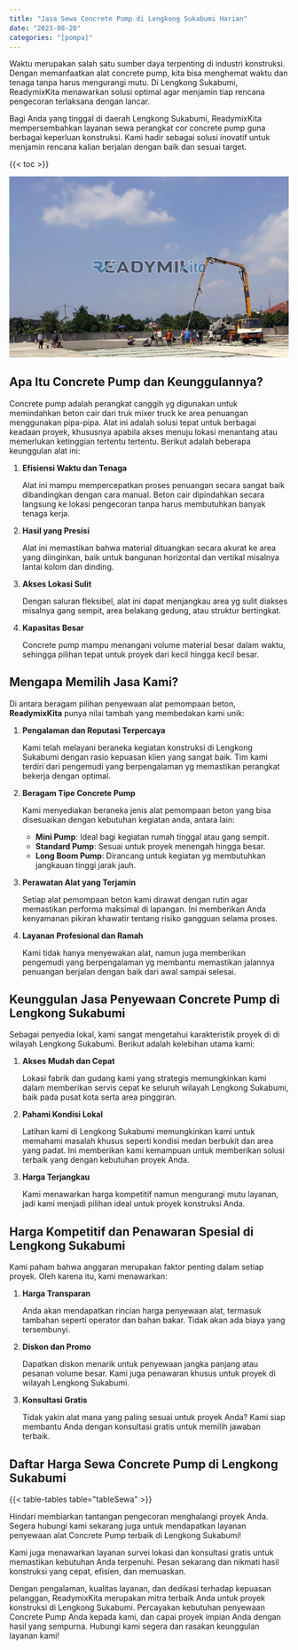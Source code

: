 ```yaml
---
title: "Jasa Sewa Concrete Pump di Lengkong Sukabumi Harian"
date: "2023-08-20"
categories: "[pompa]"
---
```


Waktu merupakan salah satu sumber daya terpenting di industri konstruksi. Dengan memanfaatkan alat concrete pump, kita bisa menghemat waktu dan tenaga tanpa harus mengurangi mutu. Di Lengkong Sukabumi, ReadymixKita menawarkan solusi optimal agar menjamin tiap rencana pengecoran terlaksana dengan lancar.

Bagi Anda yang tinggal di daerah Lengkong Sukabumi, ReadymixKita mempersembahkan layanan sewa perangkat cor concrete pump guna berbagai keperluan konstruksi. Kami hadir sebagai solusi inovatif untuk menjamin rencana kalian berjalan dengan baik dan sesuai target.

{{< toc >}}

![Jasa Sewa Concrete Pump di Lengkong Sukabumi Harian](/images/pompa/sewa-pompa-08.jpg)

## Apa Itu Concrete Pump dan Keunggulannya?

Concrete pump adalah perangkat canggih yg digunakan untuk memindahkan beton cair dari truk mixer truck ke area penuangan menggunakan pipa-pipa. Alat ini adalah solusi tepat untuk berbagai keadaan proyek, khususnya apabila akses menuju lokasi menantang atau memerlukan ketinggian tertentu tertentu. Berikut adalah beberapa keunggulan alat ini:

1. **Efisiensi Waktu dan Tenaga**

   Alat ini mampu mempercepatkan proses penuangan secara sangat baik dibandingkan dengan cara manual. Beton cair dipindahkan secara langsung ke lokasi pengecoran tanpa harus membutuhkan banyak tenaga kerja.

2. **Hasil yang Presisi**

   Alat ini memastikan bahwa material dituangkan secara akurat ke area yang diinginkan, baik untuk bangunan horizontal dan vertikal misalnya lantai kolom dan dinding.

3. **Akses Lokasi Sulit**

   Dengan saluran fleksibel, alat ini dapat menjangkau area yg sulit diakses misalnya gang sempit, area belakang gedung, atau struktur bertingkat.

4. **Kapasitas Besar**

   Concrete pump mampu menangani volume material besar dalam waktu, sehingga pilihan tepat untuk proyek dari kecil hingga kecil besar.

## Mengapa Memilih Jasa Kami?

Di antara beragam pilihan penyewaan alat pemompaan beton, **ReadymixKita** punya nilai tambah yang membedakan kami unik:

1. **Pengalaman dan Reputasi Terpercaya**

   Kami telah melayani beraneka kegiatan konstruksi di Lengkong Sukabumi dengan rasio kepuasan klien yang sangat baik. Tim kami terdiri dari pengemudi yang berpengalaman yg memastikan perangkat bekerja dengan optimal.

2. **Beragam Tipe Concrete Pump**

   Kami menyediakan beraneka jenis alat pemompaan beton yang bisa disesuaikan dengan kebutuhan kegiatan anda, antara lain:
   - **Mini Pump**: Ideal bagi kegiatan rumah tinggal atau gang sempit.
   - **Standard Pump**: Sesuai untuk proyek menengah hingga besar.
   - **Long Boom Pump**: Dirancang untuk kegiatan yg membutuhkan jangkauan tinggi jarak jauh.

3. **Perawatan Alat yang Terjamin**

   Setiap alat pemompaan beton kami dirawat dengan rutin agar memastikan performa maksimal di lapangan. Ini memberikan Anda kenyamanan pikiran khawatir tentang risiko gangguan selama proses.

4. **Layanan Profesional dan Ramah**

   Kami tidak hanya menyewakan alat, namun juga memberikan pengemudi yang berpengalaman yg membantu memastikan jalannya penuangan berjalan dengan baik dari awal sampai selesai.

## Keunggulan Jasa Penyewaan Concrete Pump di Lengkong Sukabumi

Sebagai penyedia lokal, kami sangat mengetahui karakteristik proyek di di wilayah Lengkong Sukabumi. Berikut adalah kelebihan utama kami:

1. **Akses Mudah dan Cepat**

   Lokasi fabrik dan gudang kami yang strategis memungkinkan kami dalam memberikan servis cepat ke seluruh wilayah Lengkong Sukabumi, baik pada pusat kota serta area pinggiran.

2. **Pahami Kondisi Lokal**

   Latihan kami di Lengkong Sukabumi memungkinkan kami untuk memahami masalah khusus seperti kondisi medan berbukit dan area yang padat. Ini memberikan kami kemampuan untuk memberikan solusi terbaik yang dengan kebutuhan proyek Anda.

3. **Harga Terjangkau**

   Kami menawarkan harga kompetitif namun mengurangi mutu layanan, jadi kami menjadi pilihan ideal untuk proyek konstruksi Anda.

## Harga Kompetitif dan Penawaran Spesial di Lengkong Sukabumi

Kami paham bahwa anggaran merupakan faktor penting dalam setiap proyek. Oleh karena itu, kami menawarkan:

1. **Harga Transparan**

   Anda akan mendapatkan rincian harga penyewaan alat, termasuk tambahan seperti operator dan bahan bakar. Tidak akan ada biaya yang tersembunyi.

2. **Diskon dan Promo**

   Dapatkan diskon menarik untuk penyewaan jangka panjang atau pesanan volume besar. Kami juga penawaran khusus untuk proyek di wilayah Lengkong Sukabumi.

3. **Konsultasi Gratis**

   Tidak yakin alat mana yang paling sesuai untuk proyek Anda? Kami siap membantu Anda dengan konsultasi gratis untuk memilih jawaban terbaik.

## Daftar Harga Sewa Concrete Pump di Lengkong Sukabumi

{{< table-tables table="tableSewa" >}}

Hindari membiarkan tantangan pengecoran menghalangi proyek Anda. Segera hubungi kami sekarang juga untuk mendapatkan layanan penyewaan alat Concrete Pump terbaik di Lengkong Sukabumi!

Kami juga menawarkan layanan survei lokasi dan konsultasi gratis untuk memastikan kebutuhan Anda terpenuhi. Pesan sekarang dan nikmati hasil konstruksi yang cepat, efisien, dan memuaskan.

Dengan pengalaman, kualitas layanan, dan dedikasi terhadap kepuasan pelanggan, ReadymixKita merupakan mitra terbaik Anda untuk proyek konstruksi di Lengkong Sukabumi. Percayakan kebutuhan penyewaan Concrete Pump Anda kepada kami, dan capai proyek impian Anda dengan hasil yang sempurna. Hubungi kami segera dan rasakan keunggulan layanan kami!